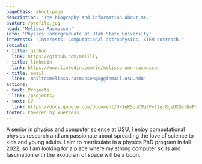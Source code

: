 ```yaml
---
pageClass: about-page
description: 'The biography and information about me.'
avatar: /profile.jpg
head: 'Melissa Rasmussen'
info: 'Physics Undergraduate at Utah State University'
interests: 'Interests: Computational astrophysics, STEM outreach.'
socials:
- title: github
  link: https://github.com/melilly
- title: linkedin
  link: https://www.linkedin.com/in/melissa-ann-rasmussen
- title: email
  link: 'mailto:melissa.rasmussen@aggiemail.usu.edu'
actions:
- text: Projects
  link: /projects/
- text: CV
  link: https://docs.google.com/document/d/1eK5UpCMqtFv12gf8gsUXQelQmPR29Zx78LEHnsLgJCA/edit?usp=sharing
footer: Powered by VuePress
---
```


<AboutCard :frontmatter="$page.frontmatter" >

A senior in physics and computer science at USU, I enjoy computational physics research and am passionate about spreading the love of science to kids and young adults. I aim to matriculate in a physics PhD program in fall 2022, so I am looking for a place where my strong computer skills and fascination with the exoticism of space will be a boon.

</AboutCard>

<style lang="stylus">

.theme-container.about-page .page
  background-color #e6ecf0
  min-height calc(100vh)
  
  .last-updated
    display none

</style>